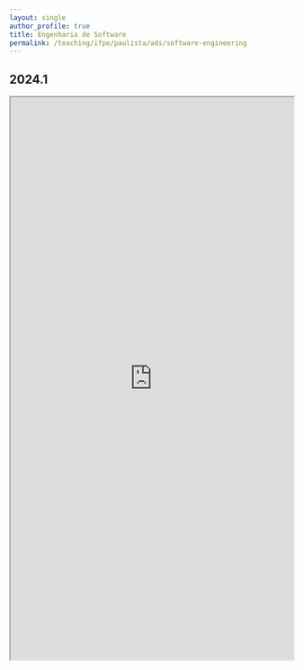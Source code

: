 ```yaml
---
layout: single
author_profile: true
title: Engenharia de Software
permalink: /teaching/ifpe/paulista/ads/software-engineering
---
```


## 2024.1

<iframe src="https://docs.google.com/spreadsheets/d/e/2PACX-1vTanTXPNI7vJ-aFzTyqkXvBGypm1I1ae1Z5X_ow2-he91rNOAOYAX_YhIXGoP7-uMXyj8XBYf-sFjTS/pubhtml?widget=true&amp;headers=false" style="position: relative; width: 100%;" height="1000"></iframe>
